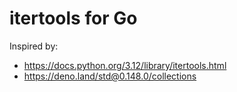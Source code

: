 # itertools for Go

Inspired by:

- https://docs.python.org/3.12/library/itertools.html
- https://deno.land/std@0.148.0/collections
